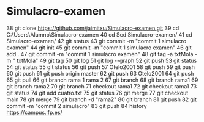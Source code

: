 # Simulacro-examen
   38  git clone https://github.com/jaimitxu/Simulacro-examen.git
   39  cd C:\Users\Alumno\Simulacro-examen
   40  cd Scd Simulacro-examen/
   41  cd Simulacro-examen/
   42  git status
   43  git commit -m "commit 1 simulacro examen"
   44  git init
   45  git commit -m "commit 1 simulacro examen"
   46  git add .
   47  git commit -m "commit 1 simulacro examen"
   48  git tag -a txtMola -m " txtMola"
   49  git tag
   50  git log
   51  git log --graph
   52  git push
   53  git status
   54  git status
   55  git status
   56  git push
   57  Otelo2001
   58  git push
   59  git push
   60  git push
   61  git push origin master
   62  git push
   63  Otelo2001
   64  git push
   65  git pull
   66  git branch rama 1 rama 2
   67  git branch
   68  git branch rama1
   69  git branch rama2
   70  git branch
   71  checkout rama1
   72  git checkout rama1
   73  git status
   74  git add cuatro.txt
   75  git status
   76  git merge
   77  git checkout main
   78  git merge
   79  git branch -d "rama2"
   80  git branch
   81  git push
   82  git commit -m "commit 2 simulacro"
   83  git push
   84  history
https://campus.ifp.es/
